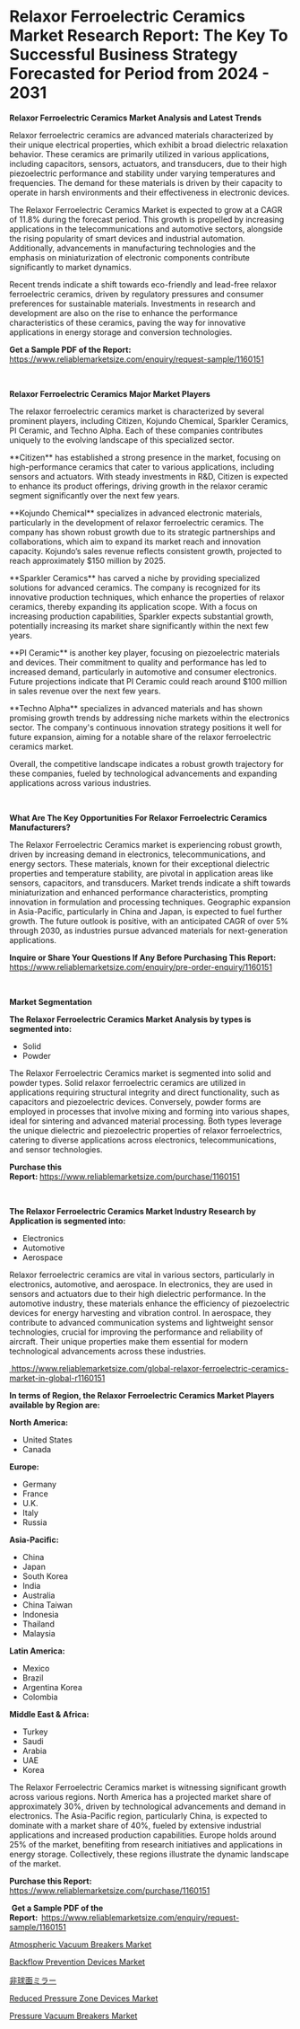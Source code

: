 <p><h1>Relaxor Ferroelectric Ceramics Market Research Report: The Key To Successful Business Strategy Forecasted for Period from 2024 - 2031</h1></p><p><strong>Relaxor Ferroelectric Ceramics Market Analysis and Latest Trends</strong></p>
<p><p>Relaxor ferroelectric ceramics are advanced materials characterized by their unique electrical properties, which exhibit a broad dielectric relaxation behavior. These ceramics are primarily utilized in various applications, including capacitors, sensors, actuators, and transducers, due to their high piezoelectric performance and stability under varying temperatures and frequencies. The demand for these materials is driven by their capacity to operate in harsh environments and their effectiveness in electronic devices.</p><p>The Relaxor Ferroelectric Ceramics Market is expected to grow at a CAGR of 11.8% during the forecast period. This growth is propelled by increasing applications in the telecommunications and automotive sectors, alongside the rising popularity of smart devices and industrial automation. Additionally, advancements in manufacturing technologies and the emphasis on miniaturization of electronic components contribute significantly to market dynamics. </p><p>Recent trends indicate a shift towards eco-friendly and lead-free relaxor ferroelectric ceramics, driven by regulatory pressures and consumer preferences for sustainable materials. Investments in research and development are also on the rise to enhance the performance characteristics of these ceramics, paving the way for innovative applications in energy storage and conversion technologies.</p></p>
<p><strong>Get a Sample PDF of the Report:&nbsp;</strong> <a href="https://www.reliablemarketsize.com/enquiry/request-sample/1160151?utm_campaign=1197&utm_medium=2&utm_source=Github&utm_content=ia&utm_term=26122024&utm_id=relaxor-ferroelectric-ceramics">https://www.reliablemarketsize.com/enquiry/request-sample/1160151</a></p>
<p>&nbsp;</p>
<p><strong>Relaxor Ferroelectric Ceramics Major Market Players</strong></p>
<p><p>The relaxor ferroelectric ceramics market is characterized by several prominent players, including Citizen, Kojundo Chemical, Sparkler Ceramics, PI Ceramic, and Techno Alpha. Each of these companies contributes uniquely to the evolving landscape of this specialized sector.</p><p>**Citizen** has established a strong presence in the market, focusing on high-performance ceramics that cater to various applications, including sensors and actuators. With steady investments in R&D, Citizen is expected to enhance its product offerings, driving growth in the relaxor ceramic segment significantly over the next few years.</p><p>**Kojundo Chemical** specializes in advanced electronic materials, particularly in the development of relaxor ferroelectric ceramics. The company has shown robust growth due to its strategic partnerships and collaborations, which aim to expand its market reach and innovation capacity. Kojundo’s sales revenue reflects consistent growth, projected to reach approximately $150 million by 2025.</p><p>**Sparkler Ceramics** has carved a niche by providing specialized solutions for advanced ceramics. The company is recognized for its innovative production techniques, which enhance the properties of relaxor ceramics, thereby expanding its application scope. With a focus on increasing production capabilities, Sparkler expects substantial growth, potentially increasing its market share significantly within the next few years.</p><p>**PI Ceramic** is another key player, focusing on piezoelectric materials and devices. Their commitment to quality and performance has led to increased demand, particularly in automotive and consumer electronics. Future projections indicate that PI Ceramic could reach around $100 million in sales revenue over the next few years.</p><p>**Techno Alpha** specializes in advanced materials and has shown promising growth trends by addressing niche markets within the electronics sector. The company's continuous innovation strategy positions it well for future expansion, aiming for a notable share of the relaxor ferroelectric ceramics market.</p><p>Overall, the competitive landscape indicates a robust growth trajectory for these companies, fueled by technological advancements and expanding applications across various industries.</p></p>
<p>&nbsp;</p>
<p><strong>What Are The Key Opportunities For Relaxor Ferroelectric Ceramics Manufacturers?</strong></p>
<p><p>The Relaxor Ferroelectric Ceramics market is experiencing robust growth, driven by increasing demand in electronics, telecommunications, and energy sectors. These materials, known for their exceptional dielectric properties and temperature stability, are pivotal in application areas like sensors, capacitors, and transducers. Market trends indicate a shift towards miniaturization and enhanced performance characteristics, prompting innovation in formulation and processing techniques. Geographic expansion in Asia-Pacific, particularly in China and Japan, is expected to fuel further growth. The future outlook is positive, with an anticipated CAGR of over 5% through 2030, as industries pursue advanced materials for next-generation applications.</p></p>
<p><strong>Inquire or Share Your Questions If Any Before Purchasing This Report:</strong> <a href="https://www.reliablemarketsize.com/enquiry/pre-order-enquiry/1160151?utm_campaign=1197&utm_medium=2&utm_source=Github&utm_content=ia&utm_term=26122024&utm_id=relaxor-ferroelectric-ceramics">https://www.reliablemarketsize.com/enquiry/pre-order-enquiry/1160151</a></p>
<p>&nbsp;</p>
<p><strong>Market Segmentation</strong></p>
<p><strong>The Relaxor Ferroelectric Ceramics Market Analysis by types is segmented into:</strong></p>
<p><ul><li>Solid</li><li>Powder</li></ul></p>
<p><p>The Relaxor Ferroelectric Ceramics market is segmented into solid and powder types. Solid relaxor ferroelectric ceramics are utilized in applications requiring structural integrity and direct functionality, such as capacitors and piezoelectric devices. Conversely, powder forms are employed in processes that involve mixing and forming into various shapes, ideal for sintering and advanced material processing. Both types leverage the unique dielectric and piezoelectric properties of relaxor ferroelectrics, catering to diverse applications across electronics, telecommunications, and sensor technologies.</p></p>
<p><strong>Purchase this Report:&nbsp;</strong><a href="https://www.reliablemarketsize.com/purchase/1160151?utm_campaign=1197&utm_medium=2&utm_source=Github&utm_content=ia&utm_term=26122024&utm_id=relaxor-ferroelectric-ceramics">https://www.reliablemarketsize.com/purchase/1160151</a></p>
<p>&nbsp;</p>
<p><strong>The Relaxor Ferroelectric Ceramics Market Industry Research by Application is segmented into:</strong></p>
<p><ul><li>Electronics</li><li>Automotive</li><li>Aerospace</li></ul></p>
<p><p>Relaxor ferroelectric ceramics are vital in various sectors, particularly in electronics, automotive, and aerospace. In electronics, they are used in sensors and actuators due to their high dielectric performance. In the automotive industry, these materials enhance the efficiency of piezoelectric devices for energy harvesting and vibration control. In aerospace, they contribute to advanced communication systems and lightweight sensor technologies, crucial for improving the performance and reliability of aircraft. Their unique properties make them essential for modern technological advancements across these industries.</p></p>
<p><a href="https://www.reliablemarketsize.com/global-relaxor-ferroelectric-ceramics-market-in-global-r1160151?utm_campaign=1197&utm_medium=2&utm_source=Github&utm_content=ia&utm_term=26122024&utm_id=relaxor-ferroelectric-ceramics">&nbsp;https://www.reliablemarketsize.com/global-relaxor-ferroelectric-ceramics-market-in-global-r1160151</a></p>
<p><strong>In terms of Region, the Relaxor Ferroelectric Ceramics Market Players available by Region are:</strong></p>
<p>
    <p> <strong> North America: </strong>
        <ul>
            <li>United States</li>
            <li>Canada</li>
        </ul>
        </p> 
    <p> <strong> Europe: </strong>
        <ul>
            <li>Germany</li>
            <li>France</li>
            <li>U.K.</li>
            <li>Italy</li>
            <li>Russia</li>
        </ul>
        </p> 
    <p> <strong> Asia-Pacific: </strong>
        <ul>
            <li>China</li>
            <li>Japan</li>
            <li>South Korea</li>
            <li>India</li>
            <li>Australia</li>
            <li>China Taiwan</li>
            <li>Indonesia</li>
            <li>Thailand</li>
            <li>Malaysia</li>
        </ul>
        </p> 
    <p> <strong> Latin America: </strong>
        <ul>
            <li>Mexico</li>
            <li>Brazil</li>
            <li>Argentina Korea</li>
            <li>Colombia</li>
        </ul>
        </p> 
    <p> <strong> Middle East & Africa: </strong>
        <ul>
            <li>Turkey</li>
            <li>Saudi</li>
            <li>Arabia</li>
            <li>UAE</li>
            <li>Korea</li>
        </ul>
    </p>
    </p>
<p><p>The Relaxor Ferroelectric Ceramics market is witnessing significant growth across various regions. North America has a projected market share of approximately 30%, driven by technological advancements and demand in electronics. The Asia-Pacific region, particularly China, is expected to dominate with a market share of 40%, fueled by extensive industrial applications and increased production capabilities. Europe holds around 25% of the market, benefiting from research initiatives and applications in energy storage. Collectively, these regions illustrate the dynamic landscape of the market.</p></p>
<p><strong>Purchase this Report: </strong><a href="https://www.reliablemarketsize.com/purchase/1160151?utm_campaign=1197&utm_medium=2&utm_source=Github&utm_content=ia&utm_term=26122024&utm_id=relaxor-ferroelectric-ceramics">https://www.reliablemarketsize.com/purchase/1160151</a></p>
<p>&nbsp;<strong>Get a Sample PDF of the Report:&nbsp;&nbsp;</strong><a href="https://www.reliablemarketsize.com/enquiry/request-sample/1160151?utm_campaign=1197&utm_medium=2&utm_source=Github&utm_content=ia&utm_term=26122024&utm_id=relaxor-ferroelectric-ceramics">https://www.reliablemarketsize.com/enquiry/request-sample/1160151</a></p>
<p><strong></strong></p>
<p><p><a href="https://www.linkedin.com/pulse/insights-global-atmospheric-vacuum-breakers-market-forecasted-nekxe?utm_campaign=1197&utm_medium=2&utm_source=Github&utm_content=ia&utm_term=26122024&utm_id=relaxor-ferroelectric-ceramics">Atmospheric Vacuum Breakers Market</a></p><p><a href="https://www.linkedin.com/pulse/forecasting-future-in-depth-analysis-backflow-prevention-devices-cnyhf?utm_campaign=1197&utm_medium=2&utm_source=Github&utm_content=ia&utm_term=26122024&utm_id=relaxor-ferroelectric-ceramics">Backflow Prevention Devices Market</a></p><p><a href="https://github.com/lababdou/Market-Research-Report-List-6/blob/main/371014328526.md?utm_campaign=1197&utm_medium=2&utm_source=Github&utm_content=ia&utm_term=26122024&utm_id=relaxor-ferroelectric-ceramics">非球面ミラー</a></p><p><a href="https://www.linkedin.com/pulse/projected-growth-reduced-pressure-zone-devices-market-size-nt1ae?utm_campaign=1197&utm_medium=2&utm_source=Github&utm_content=ia&utm_term=26122024&utm_id=relaxor-ferroelectric-ceramics">Reduced Pressure Zone Devices Market</a></p><p><a href="https://www.linkedin.com/pulse/pressure-vacuum-breakers-market-analysis-driving-business-advancement-rwmef?utm_campaign=1197&utm_medium=2&utm_source=Github&utm_content=ia&utm_term=26122024&utm_id=relaxor-ferroelectric-ceramics">Pressure Vacuum Breakers Market</a></p></p>